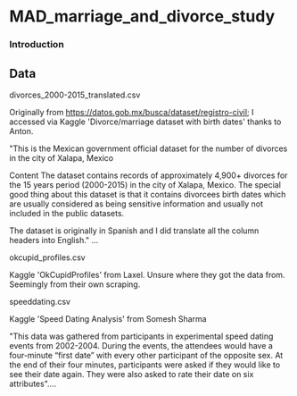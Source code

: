 # MAD_marriage_and_divorce_study

### Introduction

## Data

divorces_2000-2015_translated.csv

Originally from https://datos.gob.mx/busca/dataset/registro-civil; I accessed via Kaggle 'Divorce/marriage dataset with birth dates' thanks to Anton.

"This is the Mexican government official dataset for the number of divorces in the city of Xalapa, Mexico

Content
The dataset contains records of approximately 4,900+ divorces for the 15 years period (2000-2015) in the city of Xalapa, Mexico. The special good thing about this dataset is that it contains divorcees birth dates which are usually considered as being sensitive information and usually not included in the public datasets.

The dataset is originally in Spanish and I did translate all the column headers into English." ...

okcupid_profiles.csv

Kaggle 'OkCupidProfiles' from Laxel. Unsure where they got the data from. Seemingly from their own scraping.

speeddating.csv

Kaggle 'Speed Dating Analysis' from Somesh Sharma

"This data was gathered from participants in experimental speed dating events from 2002-2004. During the events, the attendees would have a four-minute “first date” with every other participant of the opposite sex. At the end of their four minutes, participants were asked if they would like to see their date again. They were also asked to rate their date on six attributes"....